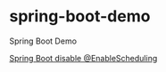 # spring-boot-demo
Spring Boot Demo

[Spring Boot disable @EnableScheduling](https://matthung0807.blogspot.com/2020/10/spring-boot-disable-enablescheduling.html)